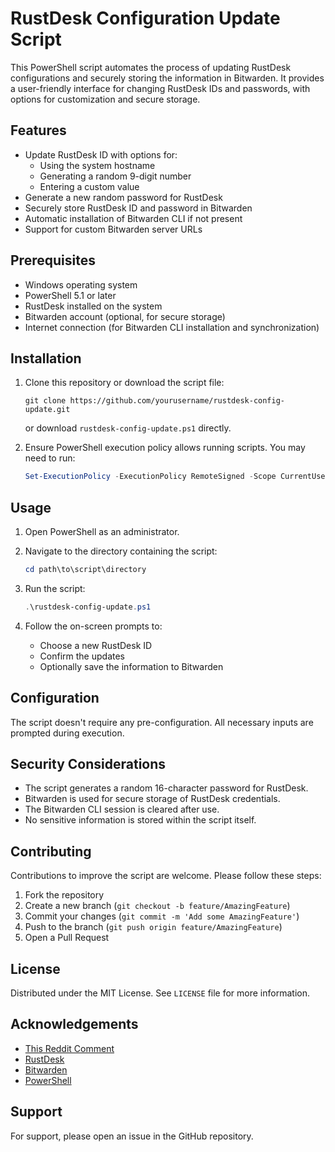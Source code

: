 # RustDesk Configuration Update Script

This PowerShell script automates the process of updating RustDesk configurations and securely storing the information in Bitwarden. It provides a user-friendly interface for changing RustDesk IDs and passwords, with options for customization and secure storage.

## Features

- Update RustDesk ID with options for:
  - Using the system hostname
  - Generating a random 9-digit number
  - Entering a custom value
- Generate a new random password for RustDesk
- Securely store RustDesk ID and password in Bitwarden
- Automatic installation of Bitwarden CLI if not present
- Support for custom Bitwarden server URLs

## Prerequisites

- Windows operating system
- PowerShell 5.1 or later
- RustDesk installed on the system
- Bitwarden account (optional, for secure storage)
- Internet connection (for Bitwarden CLI installation and synchronization)

## Installation

1. Clone this repository or download the script file:
   ```
   git clone https://github.com/yourusername/rustdesk-config-update.git
   ```
   or download `rustdesk-config-update.ps1` directly.

2. Ensure PowerShell execution policy allows running scripts. You may need to run:
   ```powershell
   Set-ExecutionPolicy -ExecutionPolicy RemoteSigned -Scope CurrentUser
   ```

## Usage

1. Open PowerShell as an administrator.

2. Navigate to the directory containing the script:
   ```powershell
   cd path\to\script\directory
   ```

3. Run the script:
   ```powershell
   .\rustdesk-config-update.ps1
   ```

4. Follow the on-screen prompts to:
   - Choose a new RustDesk ID
   - Confirm the updates
   - Optionally save the information to Bitwarden

## Configuration

The script doesn't require any pre-configuration. All necessary inputs are prompted during execution.

## Security Considerations

- The script generates a random 16-character password for RustDesk.
- Bitwarden is used for secure storage of RustDesk credentials.
- The Bitwarden CLI session is cleared after use.
- No sensitive information is stored within the script itself.

## Contributing

Contributions to improve the script are welcome. Please follow these steps:

1. Fork the repository
2. Create a new branch (`git checkout -b feature/AmazingFeature`)
3. Commit your changes (`git commit -m 'Add some AmazingFeature'`)
4. Push to the branch (`git push origin feature/AmazingFeature`)
5. Open a Pull Request

## License

Distributed under the MIT License. See `LICENSE` file for more information.

## Acknowledgements
- [This Reddit Comment](https://old.reddit.com/r/rustdesk/comments/140zfl0/any_way_to_set_custom_id/jnftk2t/)
- [RustDesk](https://rustdesk.com/)
- [Bitwarden](https://bitwarden.com/)
- [PowerShell](https://docs.microsoft.com/en-us/powershell/)

## Support

For support, please open an issue in the GitHub repository.
